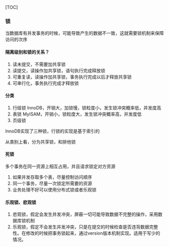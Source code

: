 [TOC]

### 锁

当数据库有并发事务的时候，可能导致产生的数据不一致，这就需要锁机制来保障访问的次序

#### 隔离级别和锁的关系？

1.  读未提交，不需要加共享锁
2.  读提交，读操作加共享锁，语句执行完成释放锁
3.  可重复读，读操作加共享锁，事务执行完成以后才释放共享锁
4.  可串行化，事务执行完成才释放锁

#### 分类

1.  行级锁 InnoDB，开销大，加锁慢，锁粒度小，发生锁冲突概率低，并发度高
2.  表锁 MyISAM，开销小，锁粒度大，发生锁冲突概率高，并发度低
3.  页级锁

InnoDB实现了三种锁，行锁的实现是基于索引的

从类别上看，分为共享锁，和排他锁

#### 死锁

多个事务在同一资源上相互占用，并且请求锁定对方资源

1.  如果并发存取多个表，尽量控制访问顺序
2.  同一个事务，尽量一次锁定所需要的资源
3.  业务处理不好可以使用分布式锁或者乐观锁

#### 乐观锁、悲观锁

1.  悲观锁，假定会发生并发冲突，屏蔽一切可能导致数据不完整的操作，采用数据库锁机制
2.  乐观锁，假定不会发生并发冲突，只是在提交的时候检查是否违背数据完整性。在修改的时候把事务锁起来，通过version版本机制实现。适用于写少的情况。